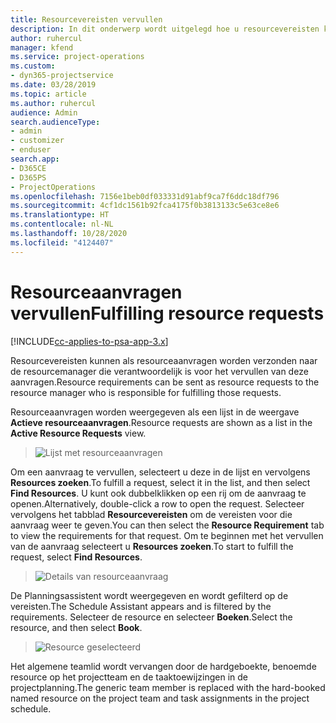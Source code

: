 ```yaml
---
title: Resourcevereisten vervullen
description: In dit onderwerp wordt uitgelegd hoe u resourcevereisten kunt vervullen.
author: ruhercul
manager: kfend
ms.service: project-operations
ms.custom:
- dyn365-projectservice
ms.date: 03/28/2019
ms.topic: article
ms.author: ruhercul
audience: Admin
search.audienceType:
- admin
- customizer
- enduser
search.app:
- D365CE
- D365PS
- ProjectOperations
ms.openlocfilehash: 7156e1beb0df033331d91abf9ca7f6ddc18df796
ms.sourcegitcommit: 4cf1dc1561b92fca4175f0b3813133c5e63ce8e6
ms.translationtype: HT
ms.contentlocale: nl-NL
ms.lasthandoff: 10/28/2020
ms.locfileid: "4124407"
---
```

# <a name="fulfilling-resource-requests"></a><span data-ttu-id="08e6e-103">Resourceaanvragen vervullen</span><span class="sxs-lookup"><span data-stu-id="08e6e-103">Fulfilling resource requests</span></span>

[!INCLUDE[cc-applies-to-psa-app-3.x](../includes/cc-applies-to-psa-app-3x.md)]

<span data-ttu-id="08e6e-104">Resourcevereisten kunnen als resourceaanvragen worden verzonden naar de resourcemanager die verantwoordelijk is voor het vervullen van deze aanvragen.</span><span class="sxs-lookup"><span data-stu-id="08e6e-104">Resource requirements can be sent as resource requests to the resource manager who is responsible for fulfilling those requests.</span></span>

<span data-ttu-id="08e6e-105">Resourceaanvragen worden weergegeven als een lijst in de weergave **Actieve resourceaanvragen**.</span><span class="sxs-lookup"><span data-stu-id="08e6e-105">Resource requests are shown as a list in the **Active Resource Requests** view.</span></span>

> ![Lijst met resourceaanvragen](media/Resource-Management-image59.png)

<span data-ttu-id="08e6e-107">Om een aanvraag te vervullen, selecteert u deze in de lijst en vervolgens **Resources zoeken**.</span><span class="sxs-lookup"><span data-stu-id="08e6e-107">To fulfill a request, select it in the list, and then select **Find Resources**.</span></span> <span data-ttu-id="08e6e-108">U kunt ook dubbelklikken op een rij om de aanvraag te openen.</span><span class="sxs-lookup"><span data-stu-id="08e6e-108">Alternatively, double-click a row to open the request.</span></span> <span data-ttu-id="08e6e-109">Selecteer vervolgens het tabblad **Resourcevereisten** om de vereisten voor die aanvraag weer te geven.</span><span class="sxs-lookup"><span data-stu-id="08e6e-109">You can then select the **Resource Requirement** tab to view the requirements for that request.</span></span> <span data-ttu-id="08e6e-110">Om te beginnen met het vervullen van de aanvraag selecteert u **Resources zoeken**.</span><span class="sxs-lookup"><span data-stu-id="08e6e-110">To start to fulfill the request, select **Find Resources**.</span></span>

> ![Details van resourceaanvraag](media/Resource-Management-image60.png)

<span data-ttu-id="08e6e-112">De Planningsassistent wordt weergegeven en wordt gefilterd op de vereisten.</span><span class="sxs-lookup"><span data-stu-id="08e6e-112">The Schedule Assistant appears and is filtered by the requirements.</span></span> <span data-ttu-id="08e6e-113">Selecteer de resource en selecteer **Boeken**.</span><span class="sxs-lookup"><span data-stu-id="08e6e-113">Select the resource, and then select **Book**.</span></span>

> ![Resource geselecteerd](media/Resource-Management-image61.png)

<span data-ttu-id="08e6e-115">Het algemene teamlid wordt vervangen door de hardgeboekte, benoemde resource op het projectteam en de taaktoewijzingen in de projectplanning.</span><span class="sxs-lookup"><span data-stu-id="08e6e-115">The generic team member is replaced with the hard-booked named resource on the project team and task assignments in the project schedule.</span></span>
